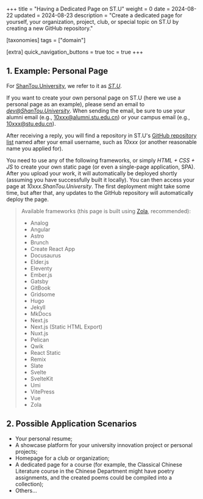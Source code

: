 +++
title = "Having a Dedicated Page on ST.U"
weight = 0
date = 2024-08-22
updated = 2024-08-23
description = "Create a dedicated page for yourself, your organization, project, club, or special topic on ST.U by creating a new GitHub repository."

[taxonomies]
tags = ["domain"]

[extra]
quick_navigation_buttons = true
toc = true
+++


## 1. Example: Personal Page

For [ShanTou.University](https://ShanTou.University), we refer to it as *[ST.U](https://ShanTou.University)*.

If you want to create your own personal page on ST.U (here we use a personal page as an example), please send an email to *[dev@ShanTou.University](mailto:dev@ShanTou.University)*. When sending the email, be sure to use your alumni email (e.g., 10xxx@alumni.stu.edu.cn) or your campus email (e.g., 10xxx@stu.edu.cn).

After receiving a reply, you will find a repository in ST.U's [GitHub repository list](https://github.com/orgs/ShanTouUniversity/repositories) named after your email username, such as *10xxx* (or another reasonable name you applied for).

You need to use any of the following frameworks, or simply *HTML + CSS + JS* to create your own static page (or even a single-page application, SPA). After you upload your work, it will automatically be deployed shortly (assuming you have successfully built it locally). You can then access your page at *10xxx.ShanTou.University*. The first deployment might take some time, but after that, any updates to the GitHub repository will automatically deploy the page.

> Available frameworks (this page is built using [Zola](https://www.getzola.org/), recommended):
> - Analog
> - Angular
> - Astro
> - Brunch
> - Create React App
> - Docusaurus
> - Elder.js
> - Eleventy
> - Ember.js
> - Gatsby
> - GitBook
> - Gridsome
> - Hugo
> - Jekyll
> - MkDocs
> - Next.js
> - Next.js (Static HTML Export)
> - Nuxt.js
> - Pelican
> - Qwik
> - React Static
> - Remix
> - Slate
> - Svelte
> - SvelteKit
> - Umi
> - VitePress
> - Vue
> - Zola


## 2. Possible Application Scenarios

- Your personal resume;
- A showcase platform for your university innovation project or personal projects;
- Homepage for a club or organization;
- A dedicated page for a course (for example, the Classical Chinese Literature course in the Chinese Department might have poetry assignments, and the created poems could be compiled into a collection);
- Others...
